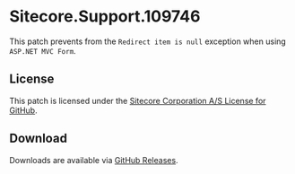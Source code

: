 # Sitecore.Support.109746
This patch prevents from the `Redirect item is null` exception when using `ASP.NET MVC Form`.

## License  
This patch is licensed under the [Sitecore Corporation A/S License for GitHub](https://github.com/sitecoresupport/Sitecore.Support.109746/blob/master/LICENSE).  

## Download  
Downloads are available via [GitHub Releases](https://github.com/sitecoresupport/Sitecore.Support.109746/releases).  
